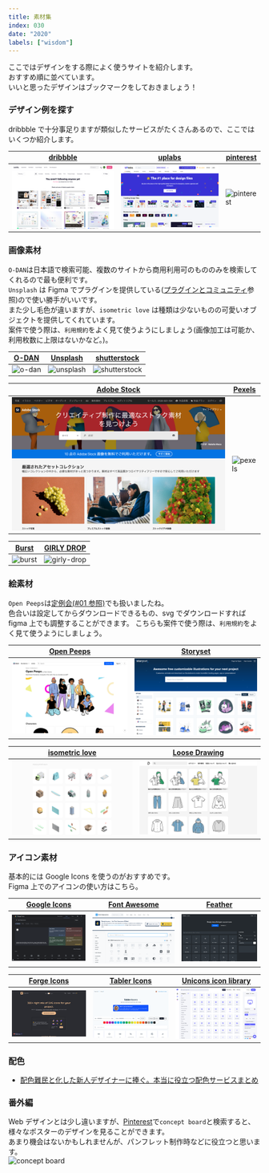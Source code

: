 ```yaml
---
title: 素材集
index: 030
date: "2020"
labels: ["wisdom"]
---
```


ここではデザインをする際によく使うサイトを紹介します。  
おすすめ順に並べています。  
いいと思ったデザインはブックマークをしておきましょう！

### デザイン例を探す

dribbble で十分事足りますが類似したサービスがたくさんあるので、ここではいくつか紹介します。

| [dribbble](https://dribbble.com/) | [uplabs](https://www.uplabs.com/) | [pinterest](https://www.pinterest.jp/) |
| --------------------------------- | --------------------------------- | -------------------------------------- |
| ![dribbble](./img/dribbble.png)   | ![uplabs](./img/uplabs.png)       | ![pinterest](./img/pinterest.png)      |

### 画像素材

`O-DAN`は日本語で検索可能、複数のサイトから商用利用可のもののみを検索してくれるので最も便利です。  
`Unsplash` は Figma でプラグインを提供している([プラグインとコミュニティ](/figma/section5/)参照)ので使い勝手がいいです。  
また少し毛色が違いますが、`isometric love` は種類は少ないものの可愛いオブジェクトを提供してくれています。  
案件で使う際は、`利用規約`をよく見て使うようにしましょう(画像加工は可能か、利用枚数に上限はないかなど。)。

| [O-DAN](https://o-dan.net/ja/) | [Unsplash](https://unsplash.com/) | [shutterstock](https://www.shutterstock.com/) |
| ------------------------------ | --------------------------------- | --------------------------------------------- |
| ![o-dan](./img/o-dan.png)      | ![unsplash](./img/unsplash.png)   | ![shutterstock](./img/shutterstock.png)       |

| [Adobe Stock](https://stock.adobe.com/jp/) | [Pexels](https://pexels.com/ja-jp/) |
| ------------------------------------------ | ----------------------------------- |
| ![adobe-stock](./img/adobe-stock.png)      | ![pexels](./img/pexels.png)         |

| [Burst](https://burst.shopify.com) | [GIRLY DROP](https://girlydrop.com) |
| ---------------------------------- | ----------------------------------- |
| ![burst](./img/burst.png)          | ![girly-drop](./img/girly-drop.png) |

### 絵素材

`Open Peeps`は[定例会(#01 参照)](https://www.notion.so/0da57c003ede4c559398e28f50e3af65)でも扱いましたね。  
色合いは設定してからダウンロードできるもの、svg でダウンロードすれば figma 上でも調整することができます。
こちらも案件で使う際は、`利用規約`をよく見て使うようにしましょう。

| [Open Peeps](https://blush.design/collections/open-peeps) | [Storyset](https://storyset.com/) |
| --------------------------------------------------------- | --------------------------------- |
| ![open peeps](./img/open-peeps.png)                       | ![storyset](./img/storyset.png)   |

| [isometric love](https://www.isometriclove.com/) | [Loose Drawing](https://loosedrawing.com/) |
| ------------------------------------------------ | ------------------------------------------ |
| ![isometric-love](./img/isometric-love.png)      | ![loose-drawing](./img/loose-drawing.png)  |

### アイコン素材

基本的には Google Icons を使うのがおすすめです。  
Figma 上でのアイコンの使い方はこちら。

| [Google Icons](https://fonts.google.com/icons) | [Font Awesome](https://fontawesome.com/icons?d=gallery) | [Feather](https://feathericons.com/) |
| ---------------------------------------------- | ------------------------------------------------------- | ------------------------------------ |
| ![google icons](./img/google-icons.png)        | ![font awesome](./img/font-awesome.png)                 | ![feather](./img/feather.png)        |

| [Forge Icons](https://icons.theforgesmith.com/) | [Tabler Icons](https://tablericons.com/) | [Unicons icon library](https://iconscout.com/unicons/explore/line) |
| ----------------------------------------------- | ---------------------------------------- | ------------------------------------------------------------------ |
| ![forge icons](./img/forge-icons.png)           | ![tabler icons](./img/tabler-icons.png)  | ![Unicons icon library](./img/unicons-icon.png)                    |

### 配色

- [配色難民と化した新人デザイナーに捧ぐ。本当に役立つ配色サービスまとめ](https://liginc.co.jp/399974)

### 番外編

Web デザインとは少し違いますが、[Pinterest](https://www.pinterest.jp/search/pins/?rs=ac&len=2&q=concept%20board&eq=concep&etslf=4342&term_meta%5B%5D=concept%7Cautocomplete%7C0&term_meta%5B%5D=board%7Cautocomplete%7C0)で`concept board`と検索すると、様々なポスターのデザインを見ることができます。  
あまり機会はないかもしれませんが、パンフレット制作時などに役立つと思います。  
![concept board](./img/concept-board.png)
